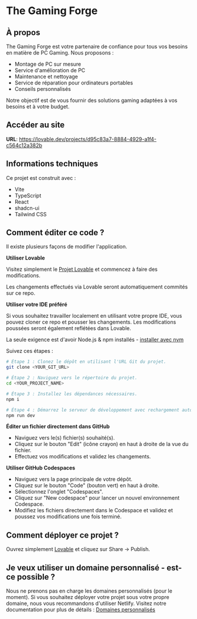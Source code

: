 # The Gaming Forge

## À propos

The Gaming Forge est votre partenaire de confiance pour tous vos besoins en matière de PC Gaming. Nous proposons :

- Montage de PC sur mesure
- Service d'amélioration de PC
- Maintenance et nettoyage
- Service de réparation pour ordinateurs portables
- Conseils personnalisés

Notre objectif est de vous fournir des solutions gaming adaptées à vos besoins et à votre budget.

## Accéder au site

**URL**: https://lovable.dev/projects/d95c83a7-8884-4929-a1f4-c564c12a382b

## Informations techniques

Ce projet est construit avec :

- Vite
- TypeScript
- React
- shadcn-ui
- Tailwind CSS

## Comment éditer ce code ?

Il existe plusieurs façons de modifier l'application.

**Utiliser Lovable**

Visitez simplement le [Projet Lovable](https://lovable.dev/projects/d95c83a7-8884-4929-a1f4-c564c12a382b) et commencez à faire des modifications.

Les changements effectués via Lovable seront automatiquement commités sur ce repo.

**Utiliser votre IDE préféré**

Si vous souhaitez travailler localement en utilisant votre propre IDE, vous pouvez cloner ce repo et pousser les changements. Les modifications poussées seront également reflétées dans Lovable.

La seule exigence est d'avoir Node.js & npm installés - [installer avec nvm](https://github.com/nvm-sh/nvm#installing-and-updating)

Suivez ces étapes :

```sh
# Étape 1 : Clonez le dépôt en utilisant l'URL Git du projet.
git clone <YOUR_GIT_URL>

# Étape 2 : Naviguez vers le répertoire du projet.
cd <YOUR_PROJECT_NAME>

# Étape 3 : Installez les dépendances nécessaires.
npm i

# Étape 4 : Démarrez le serveur de développement avec rechargement automatique et aperçu instantané.
npm run dev
```

**Éditer un fichier directement dans GitHub**

- Naviguez vers le(s) fichier(s) souhaité(s).
- Cliquez sur le bouton "Edit" (icône crayon) en haut à droite de la vue du fichier.
- Effectuez vos modifications et validez les changements.

**Utiliser GitHub Codespaces**

- Naviguez vers la page principale de votre dépôt.
- Cliquez sur le bouton "Code" (bouton vert) en haut à droite.
- Sélectionnez l'onglet "Codespaces".
- Cliquez sur "New codespace" pour lancer un nouvel environnement Codespace.
- Modifiez les fichiers directement dans le Codespace et validez et poussez vos modifications une fois terminé.

## Comment déployer ce projet ?

Ouvrez simplement [Lovable](https://lovable.dev/projects/d95c83a7-8884-4929-a1f4-c564c12a382b) et cliquez sur Share -> Publish.

## Je veux utiliser un domaine personnalisé - est-ce possible ?

Nous ne prenons pas en charge les domaines personnalisés (pour le moment). Si vous souhaitez déployer votre projet sous votre propre domaine, nous vous recommandons d'utiliser Netlify. Visitez notre documentation pour plus de détails : [Domaines personnalisés](https://docs.lovable.dev/tips-tricks/custom-domain/)